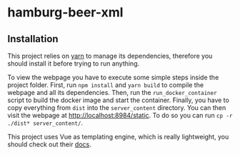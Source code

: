 # hamburg-beer-xml

## Installation

This project relies on [yarn](https://yarnpkg.com/lang/en/docs/install/) to manage its dependencies, therefore you should install it before trying to run anything.

To view the webpage you have to execute some simple steps inside the project folder. First, run ```npm install``` and ```yarn build``` to compile the webpage and all its dependencies. Then, run the ```run_docker_container``` script to build the docker image and start the container. Finally, you have to copy everything from ```dist``` into the ```server_content``` directory. You can then visit the webpage at [http://localhost:8984/static](http://localhost:8984/static). To do so you can run ```cp -r ./dist* server_content/```.

This project uses Vue as templating engine, which is really lightweight, you should check out their [docs](https://vuejs.org/v2/guide).
